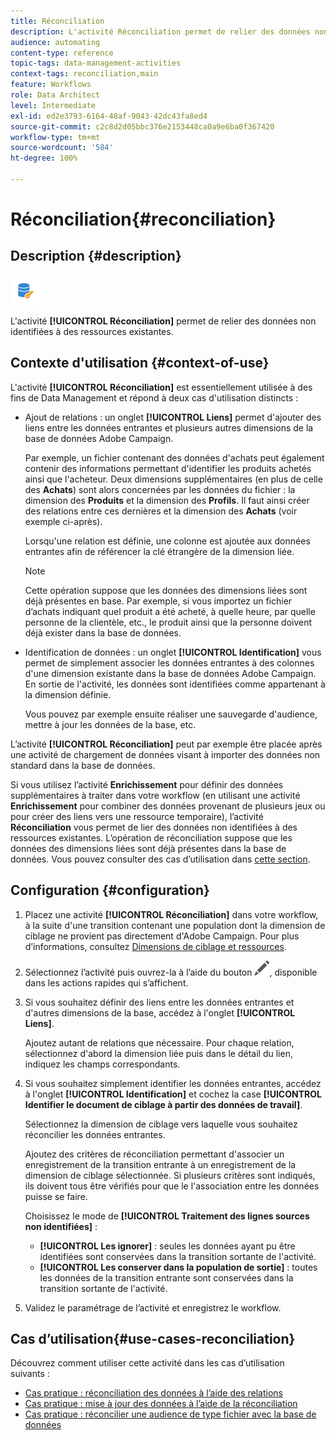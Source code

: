```yaml
---
title: Réconciliation
description: L'activité Réconciliation permet de relier des données non identifiées à des ressources existantes.
audience: automating
content-type: reference
topic-tags: data-management-activities
context-tags: reconciliation,main
feature: Workflows
role: Data Architect
level: Intermediate
exl-id: ed2e3793-6164-48af-9043-42dc43fa8ed4
source-git-commit: c2c8d2d05bbc376e2153448ca0a9e6ba0f367420
workflow-type: tm+mt
source-wordcount: '584'
ht-degree: 100%

---
```


# Réconciliation{#reconciliation}

## Description {#description}

![](assets/reconciliation.png)

L&#39;activité **[!UICONTROL Réconciliation]** permet de relier des données non identifiées à des ressources existantes.

## Contexte d&#39;utilisation  {#context-of-use}

L&#39;activité **[!UICONTROL Réconciliation]** est essentiellement utilisée à des fins de Data Management et répond à deux cas d&#39;utilisation distincts :

* Ajout de relations : un onglet **[!UICONTROL Liens]** permet d&#39;ajouter des liens entre les données entrantes et plusieurs autres dimensions de la base de données Adobe Campaign.

  Par exemple, un fichier contenant des données d&#39;achats peut également contenir des informations permettant d&#39;identifier les produits achetés ainsi que l&#39;acheteur. Deux dimensions supplémentaires (en plus de celle des **Achats**) sont alors concernées par les données du fichier : la dimension des **Produits** et la dimension des **Profils**. Il faut ainsi créer des relations entre ces dernières et la dimension des **Achats** (voir exemple ci-après).

  Lorsqu&#39;une relation est définie, une colonne est ajoutée aux données entrantes afin de référencer la clé étrangère de la dimension liée.

  >[!NOTE]
  >
  >Cette opération suppose que les données des dimensions liées sont déjà présentes en base. Par exemple, si vous importez un fichier d’achats indiquant quel produit a été acheté, à quelle heure, par quelle personne de la clientèle, etc., le produit ainsi que la personne doivent déjà exister dans la base de données.

* Identification de données : un onglet **[!UICONTROL Identification]** vous permet de simplement associer les données entrantes à des colonnes d&#39;une dimension existante dans la base de données Adobe Campaign. En sortie de l&#39;activité, les données sont identifiées comme appartenant à la dimension définie.

  Vous pouvez par exemple ensuite réaliser une sauvegarde d&#39;audience, mettre à jour les données de la base, etc.

L’activité **[!UICONTROL Réconciliation]** peut par exemple être placée après une activité de chargement de données visant à importer des données non standard dans la base de données.

Si vous utilisez l’activité **Enrichissement** pour définir des données supplémentaires à traiter dans votre workflow (en utilisant une activité **Enrichissement** pour combiner des données provenant de plusieurs jeux ou pour créer des liens vers une ressource temporaire), l’activité **Réconciliation** vous permet de lier des données non identifiées à des ressources existantes. L’opération de réconciliation suppose que les données des dimensions liées sont déjà présentes dans la base de données. Vous pouvez consulter des cas d’utilisation dans [cette section](#use-cases-reconciliation).


## Configuration {#configuration}

1. Placez une activité **[!UICONTROL Réconciliation]** dans votre workflow, à la suite d&#39;une transition contenant une population dont la dimension de ciblage ne provient pas directement d&#39;Adobe Campaign. Pour plus d’informations, consultez [Dimensions de ciblage et ressources](../../automating/using/query.md#targeting-dimensions-and-resources).
1. Sélectionnez l’activité puis ouvrez-la à l’aide du bouton ![](assets/edit_darkgrey-24px.png), disponible dans les actions rapides qui s’affichent.
1. Si vous souhaitez définir des liens entre les données entrantes et d&#39;autres dimensions de la base, accédez à l&#39;onglet **[!UICONTROL Liens]**.

   Ajoutez autant de relations que nécessaire. Pour chaque relation, sélectionnez d&#39;abord la dimension liée puis dans le détail du lien, indiquez les champs correspondants.

1. Si vous souhaitez simplement identifier les données entrantes, accédez à l&#39;onglet **[!UICONTROL Identification]** et cochez la case **[!UICONTROL Identifier le document de ciblage à partir des données de travail]**.

   Sélectionnez la dimension de ciblage vers laquelle vous souhaitez réconcilier les données entrantes.

   Ajoutez des critères de réconciliation permettant d&#39;associer un enregistrement de la transition entrante à un enregistrement de la dimension de ciblage sélectionnée. Si plusieurs critères sont indiqués, ils doivent tous être vérifiés pour que le l&#39;association entre les données puisse se faire.

   Choisissez le mode de **[!UICONTROL Traitement des lignes sources non identifiées]** :

   * **[!UICONTROL Les ignorer]** : seules les données ayant pu être identifiées sont conservées dans la transition sortante de l&#39;activité.
   * **[!UICONTROL Les conserver dans la population de sortie]** : toutes les données de la transition entrante sont conservées dans la transition sortante de l&#39;activité.

1. Validez le paramétrage de l’activité et enregistrez le workflow.


## Cas d’utilisation{#use-cases-reconciliation}

Découvrez comment utiliser cette activité dans les cas d’utilisation suivants :

* [Cas pratique : réconciliation des données à l’aide des relations](../../automating/using/reconciliation-using-relations.md)
* [Cas pratique : mise à jour des données à l’aide de la réconciliation](../../automating/using/data-update-reconciliation.md)
* [Cas pratique : réconcilier une audience de type fichier avec la base de données](../../automating/using/reconcile-file-audience-with-database.md)